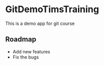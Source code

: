 # GitDemoTimsTraining
This is a demo app for git course

## Roadmap
* Add new features
* Fix the bugs